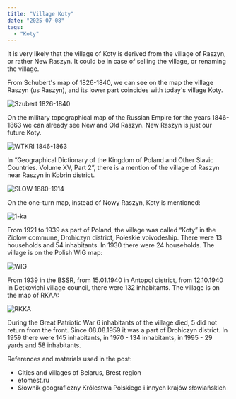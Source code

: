 ```yaml
---
title: "Village Koty"
date: "2025-07-08"
tags: 
  - "Koty"
---
```


It is very likely that the village of Koty is derived from the village of Raszyn, or rather New Raszyn. It could be in case of selling the village, or renaming the village.

From Schubert's map of 1826-1840, we can see on the map the village Raszyn (us Raszyn), and its lower part coincides with today's village Koty.

![Szubert 1826-1840](https://github.com/user-attachments/assets/8f66c128-6221-4664-a961-448fcd3b3b91)

On the military topographical map of the Russian Empire for the years 1846-1863 we can already see New and Old Raszyn. New Raszyn is just our future Koty.

![WTKRI 1846-1863](https://github.com/user-attachments/assets/09659a27-15e6-4d89-a20e-bd06abc87d14)

In “Geographical Dictionary of the Kingdom of Poland and Other Slavic Countries. Volume XV, Part 2”, there is a mention of the village of Raszyn near Raszyn in Kobrin district.

![SLOW 1880-1914 ](https://github.com/user-attachments/assets/f1a6fab4-fb81-4e59-a31a-04fec8868137)

On the one-turn map, instead of Nowy Raszyn, Koty is mentioned:

![1-ka](https://github.com/user-attachments/assets/b9a15898-80d9-472c-8b70-c6fec4ace353)

From 1921 to 1939 as part of Poland, the village was called “Koty” in the Ziolow commune, Drohiczyn district, Poleskie voivodeship. There were 13 households and 54 inhabitants. In 1930 there were 24 households. The village is on the Polish WIG map:

![WIG](https://github.com/user-attachments/assets/428de58c-132c-402e-8550-f5edb0aa5756)

From 1939 in the BSSR, from 15.01.1940 in Antopol district, from 12.10.1940 in Detkovichi village council, there were 132 inhabitants. The village is on the map of RKAA:

![RKKA](https://github.com/user-attachments/assets/1a001609-1be7-4936-8af2-2618aa08df64)

During the Great Patriotic War 6 inhabitants of the village died, 5 did not return from the front. Since 08.08.1959 it was a part of Drohiczyn district. In 1959 there were 145 inhabitants, in 1970 - 134 inhabitants, in 1995 - 29 yards and 58 inhabitants.

References and materials used in the post:
- Cities and villages of Belarus, Brest region
- etomest.ru 
- Słownik geograficzny Królestwa Polskiego i innych krajów słowiańskich
